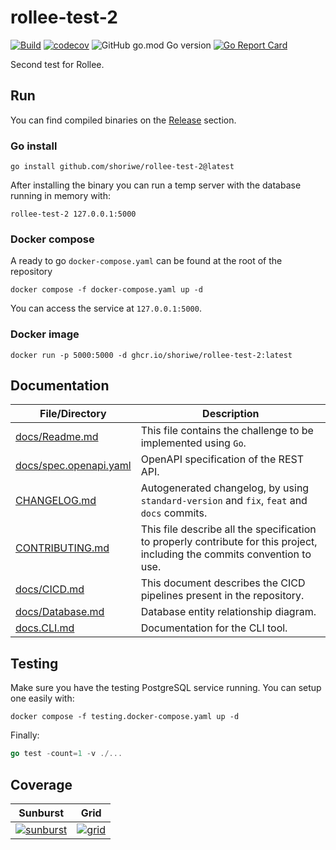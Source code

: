 # rollee-test-2

[![Build](https://github.com/shoriwe/rollee-test-2/actions/workflows/build.yaml/badge.svg)](https://github.com/shoriwe/rollee-test-2/actions/workflows/build.yaml)
[![codecov](https://codecov.io/gh/shoriwe/rollee-test-2/branch/main/graph/badge.svg?token=Q05MSIM4OL)](https://codecov.io/gh/shoriwe/rollee-test-2)
![GitHub go.mod Go version](https://img.shields.io/github/go-mod/go-version/shoriwe/rollee-test-2)
[![Go Report Card](https://goreportcard.com/badge/github.com/shoriwe/rollee-test-2)](https://goreportcard.com/report/github.com/shoriwe/rollee-test-2)

Second test for Rollee.

## Run

You can find compiled binaries on the [Release](https://github.com/shoriwe/rollee-test-2/releases) section.

### Go install

```shell
go install github.com/shoriwe/rollee-test-2@latest
```

After installing the binary you can run a temp server with the database running in memory with:

```shell
rollee-test-2 127.0.0.1:5000
```

### Docker compose

A ready to go `docker-compose.yaml` can be found at the root of the repository

```shell
docker compose -f docker-compose.yaml up -d
```

You can access the service at `127.0.0.1:5000`.

### Docker image

```shell
docker run -p 5000:5000 -d ghcr.io/shoriwe/rollee-test-2:latest
```

## Documentation

| File/Directory                                   | Description                                                  |
| ------------------------------------------------ | ------------------------------------------------------------ |
| [docs/Readme.md](docs/Readme.md)                 | This file contains the challenge to be implemented using `Go`. |
| [docs/spec.openapi.yaml](docs/spec.openapi.yaml) | OpenAPI specification of the REST API.                       |
| [CHANGELOG.md](CHANGELOG.md)                     | Autogenerated changelog, by using `standard-version` and `fix`, `feat` and `docs` commits. |
| [CONTRIBUTING.md](CONTRIBUTING.md)               | This file describe all the specification to properly contribute for this project, including the commits convention to use. |
| [docs/CICD.md](docs/CICD.md)                     | This document describes the CICD pipelines present in the repository. |
| [docs/Database.md](docs/Database.md)             | Database entity relationship diagram.                        |
| [docs.CLI.md](docs/CLI.md)                       | Documentation for the CLI tool.                              |

## Testing

Make sure you have the testing PostgreSQL service running. You can setup one easily with:
```shell
docker compose -f testing.docker-compose.yaml up -d
```

Finally:

```go
go test -count=1 -v ./...
```

## Coverage

|                           Sunburst                           | Grid |
| :----------------------------------------------------------: | :--: |
| [![sunburst](https://codecov.io/gh/shoriwe/rollee-test-2/branch/main/graphs/sunburst.svg?token=Q05MSIM4OL)](https://app.codecov.io/gh/shoriwe/rollee-test-2) |[![grid](https://codecov.io/gh/shoriwe/rollee-test-2/branch/main/graphs/tree.svg?token=Q05MSIM4OL)](https://app.codecov.io/gh/shoriwe/rollee-test-2)|